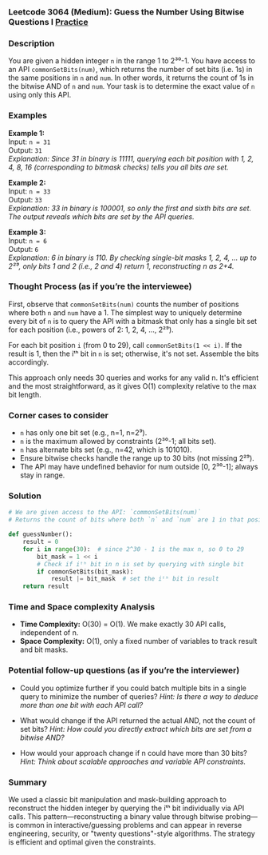 ### Leetcode 3064 (Medium): Guess the Number Using Bitwise Questions I [Practice](https://leetcode.com/problems/guess-the-number-using-bitwise-questions-i)

### Description  
You are given a hidden integer `n` in the range 1 to 2³⁰-1. You have access to an API `commonSetBits(num)`, which returns the number of set bits (i.e. 1s) in the same positions in `n` and `num`. In other words, it returns the count of 1s in the bitwise AND of `n` and `num`. Your task is to determine the exact value of `n` using only this API.

### Examples  

**Example 1:**  
Input: `n = 31`  
Output: `31`  
*Explanation: Since 31 in binary is 11111, querying each bit position with 1, 2, 4, 8, 16 (corresponding to bitmask checks) tells you all bits are set.*

**Example 2:**  
Input: `n = 33`  
Output: `33`  
*Explanation: 33 in binary is 100001, so only the first and sixth bits are set. The output reveals which bits are set by the API queries.*

**Example 3:**  
Input: `n = 6`  
Output: `6`  
*Explanation: 6 in binary is 110. By checking single-bit masks 1, 2, 4, ... up to 2²⁹, only bits 1 and 2 (i.e., 2 and 4) return 1, reconstructing n as 2+4.*

### Thought Process (as if you’re the interviewee)  
First, observe that `commonSetBits(num)` counts the number of positions where both `n` and `num` have a 1. The simplest way to uniquely determine every bit of `n` is to query the API with a bitmask that only has a single bit set for each position (i.e., powers of 2: 1, 2, 4, ..., 2²⁹).

For each bit position `i` (from 0 to 29), call `commonSetBits(1 << i)`. If the result is 1, then the iᵗʰ bit in `n` is set; otherwise, it's not set. Assemble the bits accordingly.

This approach only needs 30 queries and works for any valid n. It's efficient and the most straightforward, as it gives O(1) complexity relative to the max bit length.

### Corner cases to consider  
- `n` has only one bit set (e.g., n=1, n=2⁹).
- `n` is the maximum allowed by constraints (2³⁰-1; all bits set).
- `n` has alternate bits set (e.g., n=42, which is 101010).
- Ensure bitwise checks handle the range up to 30 bits (not missing 2²⁹).
- The API may have undefined behavior for num outside [0, 2³⁰-1]; always stay in range.

### Solution

```python
# We are given access to the API: `commonSetBits(num)`
# Returns the count of bits where both `n` and `num` are 1 in that position

def guessNumber():
    result = 0
    for i in range(30):  # since 2^30 - 1 is the max n, so 0 to 29
        bit_mask = 1 << i
        # Check if iᵗʰ bit in n is set by querying with single bit
        if commonSetBits(bit_mask):
            result |= bit_mask  # set the iᵗʰ bit in result
    return result
```

### Time and Space complexity Analysis  

- **Time Complexity:** O(30) = O(1). We make exactly 30 API calls, independent of n.
- **Space Complexity:** O(1), only a fixed number of variables to track result and bit masks.

### Potential follow-up questions (as if you’re the interviewer)  

- Could you optimize further if you could batch multiple bits in a single query to minimize the number of queries?
  *Hint: Is there a way to deduce more than one bit with each API call?*

- What would change if the API returned the actual AND, not the count of set bits?
  *Hint: How could you directly extract which bits are set from a bitwise AND?*

- How would your approach change if n could have more than 30 bits?
  *Hint: Think about scalable approaches and variable API constraints.*

### Summary
We used a classic bit manipulation and mask-building approach to reconstruct the hidden integer by querying the iᵗʰ bit individually via API calls. This pattern—reconstructing a binary value through bitwise probing—is common in interactive/guessing problems and can appear in reverse engineering, security, or "twenty questions"-style algorithms. The strategy is efficient and optimal given the constraints.